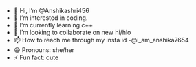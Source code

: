 - 👋 Hi, I’m @Anshikashri456
- 👀 I’m interested in coding.
- 🌱 I’m currently learning c++
- 💞️ I’m looking to collaborate on new hi/hlo
- 📫 How to reach me through my insta id -@i_am_anshika7654
- 😄 Pronouns: she/her
- ⚡ Fun fact: cute

<!---
Anshikashri456/Anshikashri456 is a ✨ special ✨ repository because its `README.md` (this file) appears on your GitHub profile.
You can click the Preview link to take a look at your changes.
--->
